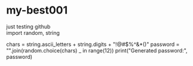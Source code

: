 # my-best001
just testing github  
import random, string

chars = string.ascii_letters + string.digits + "!@#$%^&*()"
password = "".join(random.choice(chars)  _ in range(12))
print("Generated password:", password)
